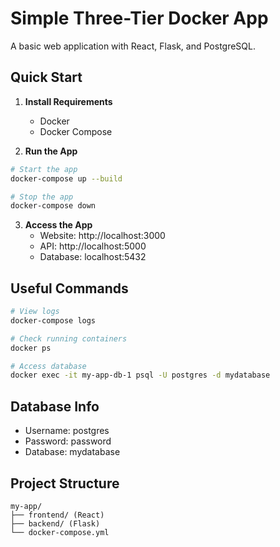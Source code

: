 # Simple Three-Tier Docker App

A basic web application with React, Flask, and PostgreSQL.

## Quick Start

1. **Install Requirements**
   - Docker
   - Docker Compose

2. **Run the App**

```bash
# Start the app
docker-compose up --build

# Stop the app
docker-compose down
```

3. **Access the App**
   - Website: http://localhost:3000
   - API: http://localhost:5000
   - Database: localhost:5432

## Useful Commands

```bash
# View logs
docker-compose logs

# Check running containers
docker ps

# Access database
docker exec -it my-app-db-1 psql -U postgres -d mydatabase
```

## Database Info
- Username: postgres
- Password: password
- Database: mydatabase

## Project Structure

```
my-app/
├── frontend/ (React)
├── backend/ (Flask)
└── docker-compose.yml
```

